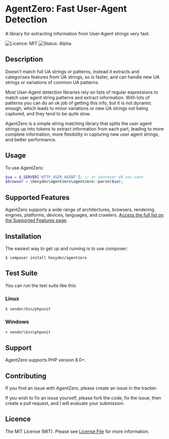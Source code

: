 # AgentZero: Fast User-Agent Detection
A library for extracting information from User-Agent strings very fast.

![Licence: MIT](https://img.shields.io/badge/Licence-MIT-lightgrey.svg)
![Status: Alpha](https://img.shields.io/badge/Status-Alpha-red.svg)

## Description

Doesn't match full UA strings or patterns, instead it extracts and categorises features from UA strings, so is faster, and can handle new UA strings or variations of common UA patterns.

Most User-Agent detection libraries rely on lists of regular expressions to match user agent string patterns and extract information. With lots of patterns you can do an ok job of getting this info, but it is not dynamic enough, which leads to minor variations or new UA strings not being captured, and they tend to be quite slow.

AgentZero is a simple string matching library that splits the user agent strings up into tokens to extract information from each part, leading to more complete information, more flexibility in capturing new user agent strings, and better performance.

## Usage

To use AgentZero:

```php
$ua = $_SERVER['HTTP_USER_AGENT']; // or whatever UA you want
$browser = \hexydec\agentzero\agentzero::parse($ua);
```

## Supported Features

AgentZero supports a wide range of architectures, browsers, rendering engines, platforms, devices, languages, and crawlers. [Access the full list on the Supported Features page](docs/support.md).

## Installation

The easiest way to get up and running is to use composer:

```
$ composer install hexydec/agentzero
```

## Test Suite

You can run the test suite like this:

### Linux
```
$ vendor/bin/phpunit
```
### Windows
```
> vendor\bin\phpunit
```

## Support

AgentZero supports PHP version 8.0+.

## Contributing

If you find an issue with AgentZero, please create an issue in the tracker.

If you wish to fix an issue yourself, please fork the code, fix the issue, then create a pull request, and I will evaluate your submission.

## Licence

The MIT License (MIT). Please see [License File](LICENCE) for more information.